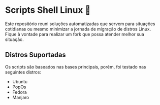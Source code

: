 # Scripts Shell Linux 🐧
Este repositório reuni soluções automatizadas que servem para situações cotidianas ou mesmo minimizar a jornada de migração de distros Linux. Fique à vontade para realizar um fork que possa atender melhor sua situação.

## Distros Suportadas
Os scripts são baseados nas bases principais, porém, foi testado nas seguintes distros:

- Ubuntu
- PopOs
- Fedora
- Manjaro